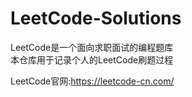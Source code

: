 # LeetCode-Solutions
LeetCode是一个面向求职面试的编程题库  
本仓库用于记录个人的LeetCode刷题过程  

LeetCode官网:https://leetcode-cn.com/
